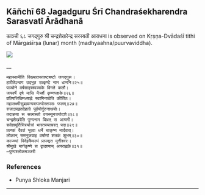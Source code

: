 ## Kāñchī 68 Jagadguru Śrī Chandraśekharendra Sarasvatī Ārādhanā
काञ्ची ६८ जगद्गुरु श्री चन्द्रशेखरेन्द्र सरस्वती आराधना is observed on Kṛṣṇa-Dvādaśī tithi of Mārgaśīrṣa (lunar) month (madhyaahna/puurvaviddha).

![](https://github.com/sanskrit-coders/jyotisha/blob/master/jyotisha/panchangam/temporal/festival/images/kanchi-jagadgurus/jagadguru-68.jpg)

__

```
महास्वामीति विख्यातस्त्वष्टषष्टो जगद्गुरुः।
हारीतेऽन्वय उद्भूत उत्कृष्टे नाम धामनि॥२५॥
पञ्चोने वर्षसाहस्रपञ्चके विगते कलौ।
जयवर्षे वृषे मासि मैत्रर्क्षे कृष्णपक्षके॥२६॥
प्रतिपत्तिथिमध्याह्ने स्वामिनाथेति कीर्तितः।
महालक्ष्मीसुब्रह्मण्यदम्पत्योस्तपसः फलम्॥२७॥
रुजाऽपहृतदेहत्वे पूर्वयोर्गुरुनाथयोः।
तदाज्ञया स सन्न्यस्तो वयस्यूनत्रयोदशे॥२८॥
चन्द्रशेखरेति पुण्यनाम बिभ्रत् स आश्रमी।
सर्वज्ञमूर्तिस्त्रिर्यात्रां भारतस्याचरत् पदा॥२९॥
प्रत्यक्षं दैवतं भूत्वा धर्मे चाकृष्य मार्दवात्।
लोकान् समनुजग्राह वर्षाणां शतकं शुभम्॥३०॥
काञ्च्यां विदेहकैवल्यं प्रापद्यत मुनीश्वरः।
श्रीमुखे मार्गकृष्णे स द्वादश्याम् अपराह्णके॥३१॥
—पुण्यश्लोकमञ्जरी
```
### References
* Punya Shloka Manjari


---
